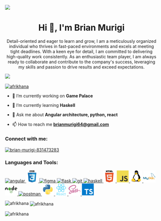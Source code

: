 <img src='https://firebasestorage.googleapis.com/v0/b/profile-7bfa2.appspot.com/o/Black%20Minimal%20.png?alt=media&token=84311752-1fe5-4cd1-a68e-71c5655b51a3'></img>
<h1 align="center">Hi 👋, I'm Brian Murigi</h1>
<p align="center">Detail-oriented and eager to learn and grow, I am a meticulously organized individual who thrives in fast-paced environments and excels at meeting tight deadlines. With a keen eye for detail, I am committed to delivering high-quality work consistently. As an enthusiastic team player, I am always ready to collaborate and contribute to the company's success, leveraging my skills and passion to drive results and exceed expectations.</p>
<img src="https://media0.giphy.com/media/RbDKaczqWovIugyJmW/200.webp?cid=790b7611hixn7fn2qjwcj7u2g5at8dwm175opp1ht1wsjr2l&ep=v1_gifs_search&rid=200.webp&ct=g"></img>
<p align="left"> <a href="https://github.com/ryo-ma/github-profile-trophy"><img src="https://github-profile-trophy.vercel.app/?username=afrikhana" alt="afrikhana" /></a> </p>

- 🔭 I’m currently working on **Game Palace**

- 🌱 I’m currently learning **Haskell**

- 💬 Ask me about **Angular architecture, python, react**

- 📫 How to reach me **brianmurigi64@gmail.com**

<h3 align="left">Connect with me:</h3>
<p align="left">
<a href="https://linkedin.com/in/brian-murigi-831473283" target="blank"><img align="center" src="https://raw.githubusercontent.com/rahuldkjain/github-profile-readme-generator/master/src/images/icons/Social/linked-in-alt.svg" alt="brian-murigi-831473283" height="30" width="40" /></a>
</p>

<h3 align="left">Languages and Tools:</h3>
<p align="left"> <a href="https://angular.io" target="_blank" rel="noreferrer"> <img src="https://angular.io/assets/images/logos/angular/angular.svg" alt="angular" width="40" height="40"/> </a> <a href="https://www.w3schools.com/css/" target="_blank" rel="noreferrer"> <img src="https://raw.githubusercontent.com/devicons/devicon/master/icons/css3/css3-original-wordmark.svg" alt="css3" width="40" height="40"/> </a> <a href="https://www.figma.com/" target="_blank" rel="noreferrer"> <img src="https://www.vectorlogo.zone/logos/figma/figma-icon.svg" alt="figma" width="40" height="40"/> </a> <a href="https://flask.palletsprojects.com/" target="_blank" rel="noreferrer"> <img src="https://www.vectorlogo.zone/logos/pocoo_flask/pocoo_flask-icon.svg" alt="flask" width="40" height="40"/> </a> <a href="https://git-scm.com/" target="_blank" rel="noreferrer"> <img src="https://www.vectorlogo.zone/logos/git-scm/git-scm-icon.svg" alt="git" width="40" height="40"/> </a> <a href="https://www.haskell.org/" target="_blank" rel="noreferrer"> <img src="https://upload.wikimedia.org/wikipedia/commons/1/1c/Haskell-Logo.svg" alt="haskell" width="40" height="40"/> </a> <a href="https://www.w3.org/html/" target="_blank" rel="noreferrer"> <img src="https://raw.githubusercontent.com/devicons/devicon/master/icons/html5/html5-original-wordmark.svg" alt="html5" width="40" height="40"/> </a> <a href="https://developer.mozilla.org/en-US/docs/Web/JavaScript" target="_blank" rel="noreferrer"> <img src="https://raw.githubusercontent.com/devicons/devicon/master/icons/javascript/javascript-original.svg" alt="javascript" width="40" height="40"/> </a> <a href="https://www.linux.org/" target="_blank" rel="noreferrer"> <img src="https://raw.githubusercontent.com/devicons/devicon/master/icons/linux/linux-original.svg" alt="linux" width="40" height="40"/> </a> <a href="https://www.mysql.com/" target="_blank" rel="noreferrer"> <img src="https://raw.githubusercontent.com/devicons/devicon/master/icons/mysql/mysql-original-wordmark.svg" alt="mysql" width="40" height="40"/> </a> <a href="https://nodejs.org" target="_blank" rel="noreferrer"> <img src="https://raw.githubusercontent.com/devicons/devicon/master/icons/nodejs/nodejs-original-wordmark.svg" alt="nodejs" width="40" height="40"/> </a> <a href="https://postman.com" target="_blank" rel="noreferrer"> <img src="https://www.vectorlogo.zone/logos/getpostman/getpostman-icon.svg" alt="postman" width="40" height="40"/> </a> <a href="https://www.python.org" target="_blank" rel="noreferrer"> <img src="https://raw.githubusercontent.com/devicons/devicon/master/icons/python/python-original.svg" alt="python" width="40" height="40"/> </a> <a href="https://reactjs.org/" target="_blank" rel="noreferrer"> <img src="https://raw.githubusercontent.com/devicons/devicon/master/icons/react/react-original-wordmark.svg" alt="react" width="40" height="40"/> </a> <a href="https://sass-lang.com" target="_blank" rel="noreferrer"> <img src="https://raw.githubusercontent.com/devicons/devicon/master/icons/sass/sass-original.svg" alt="sass" width="40" height="40"/> </a> <a href="https://www.typescriptlang.org/" target="_blank" rel="noreferrer"> <img src="https://raw.githubusercontent.com/devicons/devicon/master/icons/typescript/typescript-original.svg" alt="typescript" width="40" height="40"/> </a> </p>

<p><img align="left" src="https://github-readme-stats.vercel.app/api/top-langs?username=afrikhana&show_icons=true&locale=en&layout=compact" alt="afrikhana" /></p>

<p>&nbsp;<img align="center" src="https://github-readme-stats.vercel.app/api?username=afrikhana&show_icons=true&locale=en" alt="afrikhana" /></p>

<p><img align="center" src="https://github-readme-streak-stats.herokuapp.com/?user=afrikhana&" alt="afrikhana" /></p>
